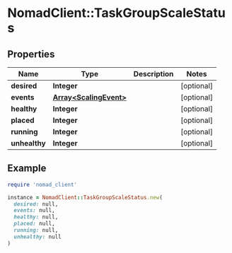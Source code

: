 # NomadClient::TaskGroupScaleStatus

## Properties

| Name | Type | Description | Notes |
| ---- | ---- | ----------- | ----- |
| **desired** | **Integer** |  | [optional] |
| **events** | [**Array&lt;ScalingEvent&gt;**](ScalingEvent.md) |  | [optional] |
| **healthy** | **Integer** |  | [optional] |
| **placed** | **Integer** |  | [optional] |
| **running** | **Integer** |  | [optional] |
| **unhealthy** | **Integer** |  | [optional] |

## Example

```ruby
require 'nomad_client'

instance = NomadClient::TaskGroupScaleStatus.new(
  desired: null,
  events: null,
  healthy: null,
  placed: null,
  running: null,
  unhealthy: null
)
```

